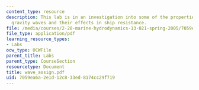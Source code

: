 ```yaml
---
content_type: resource
description: This lab is in an investigation into some of the properties of surface
  gravity waves and their effects in ship resistance.
file: /media/courses/2-20-marine-hydrodynamics-13-021-spring-2005/7059ea6a2e1d12c833ed8174cc29f719_wave_assign.pdf
file_type: application/pdf
learning_resource_types:
- Labs
ocw_type: OCWFile
parent_title: Labs
parent_type: CourseSection
resourcetype: Document
title: wave_assign.pdf
uid: 7059ea6a-2e1d-12c8-33ed-8174cc29f719
---
```

